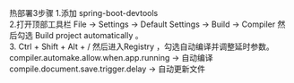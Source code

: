热部署3步骤
1.添加 spring-boot-devtools<br>
2.打开顶部工具栏 File -> Settings -> Default Settings -> Build -> Compiler 然后勾选 Build project automatically 。<br>
3. Ctrl + Shift + Alt + / 然后进入Registry ，勾选自动编译并调整延时参数。
compiler.automake.allow.when.app.running -> 自动编译
compile.document.save.trigger.delay -> 自动更新文件


